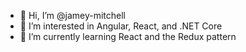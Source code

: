 - 👋 Hi, I’m @jamey-mitchell
- 👀 I’m interested in Angular, React, and .NET Core
- 🌱 I’m currently learning React and the Redux pattern
